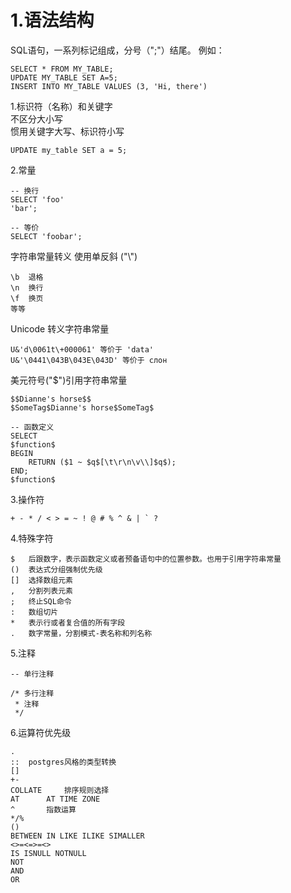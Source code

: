 # 1.语法结构

SQL语句，一系列标记组成，分号（";"）结尾。
例如：
```
SELECT * FROM MY_TABLE;
UPDATE MY_TABLE SET A=5;
INSERT INTO MY_TABLE VALUES (3, 'Hi, there')
```

1.标识符（名称）和关键字  
不区分大小写  
惯用关键字大写、标识符小写
```
UPDATE my_table SET a = 5;
```

2.常量
```
-- 换行
SELECT 'foo'
'bar';

-- 等价
SELECT 'foobar';
```
字符串常量转义 
使用单反斜 ("\\")
```
\b  退格
\n  换行
\f  换页
等等
```
Unicode 转义字符串常量
```
U&'d\0061t\+000061' 等价于 'data'
U&'\0441\043B\043E\043D' 等价于 слон
```
美元符号("$")引用字符串常量
```
$$Dianne's horse$$
$SomeTag$Dianne's horse$SomeTag$

-- 函数定义
SELECT
$function$
BEGIN
    RETURN ($1 ~ $q$[\t\r\n\v\\]$q$);
END;
$function$
```

3.操作符
```
+ - * / < > = ~ ! @ # % ^ & | ` ?
```

4.特殊字符
```
$   后跟数字，表示函数定义或者预备语句中的位置参数。也用于引用字符串常量
()  表达式分组强制优先级
[]  选择数组元素
,   分割列表元素
;   终止SQL命令
:   数组切片
*   表示行或者复合值的所有字段
.   数字常量，分割模式-表名称和列名称
```

5.注释
```
-- 单行注释

/* 多行注释
 * 注释
 */
```

6.运算符优先级
```
.
::  postgres风格的类型转换
[]
+-
COLLATE     排序规则选择
AT      AT TIME ZONE
^       指数运算
*/%
()
BETWEEN IN LIKE ILIKE SIMALLER
<>=<=>=<>
IS ISNULL NOTNULL
NOT
AND
OR
```